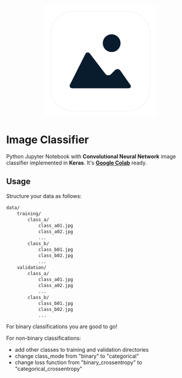 <h3 align="center">
  <img src="assets/image_classifier_icon_web.png" width="300">
</h3>

# Image Classifier

Python Jupyter Notebook with **Convolutional Neural Network** image classifier implemented in **Keras**. It's **[Google Colab](https://colab.research.google.com/)** ready.

## Usage

Structure your data as follows:

	data/
		training/
		    class_a/
		        class_a01.jpg
		        class_a02.jpg
		        ...
		    class_b/
		        class_b01.jpg
		        class_b02.jpg
		        ...
		validation/
		    class_a/
		        class_a01.jpg
		        class_a02.jpg
		        ...
		    class_b/
		        class_b01.jpg
		        class_b02.jpg
		        ...

For binary classifications you are good to go!

For non-binary classifications:

* add other classes to training and validation directories
* change class_mode from "binary" to "categorical"
* change loss function from "binary\_crossentropy" to "categorical\_crossentropy"